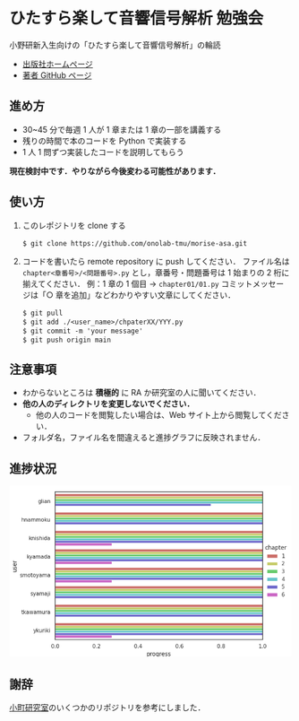 # ひたすら楽して音響信号解析 勉強会

小野研新入生向けの「ひたすら楽して音響信号解析」の輪読

- [出版社ホームページ](https://www.coronasha.co.jp/np/isbn/9784339009392/)
- [著者 GitHub ページ](https://github.com/mmorise/beginning_asa)

## 進め方

- 30~45 分で毎週 1 人が 1 章または 1 章の一部を講義する
- 残りの時間で本のコードを Python で実装する
- 1 人 1 問ずつ実装したコードを説明してもらう

**現在検討中です．やりながら今後変わる可能性があります．**

## 使い方

1. このレポジトリを clone する
   ```
   $ git clone https://github.com/onolab-tmu/morise-asa.git
   ```
2. コードを書いたら remote repository に push してください．
   ファイル名は `chapter<章番号>/<問題番号>.py` とし，章番号・問題番号は 1 始まりの 2 桁に揃えてください．
   例：1 章の 1 個目 → `chapter01/01.py`
   コミットメッセージは「○ 章を追加」などわかりやすい文章にしてください．
   ```
   $ git pull
   $ git add ./<user_name>/chpaterXX/YYY.py
   $ git commit -m 'your message'
   $ git push origin main
   ```

## 注意事項

- わからないところは **積極的** に RA か研究室の人に聞いてください．
- **他の人のディレクトリを変更しないでください．**
  - 他の人のコードを閲覧したい場合は、Web サイト上から閲覧してください．
- フォルダ名，ファイル名を間違えると進捗グラフに反映されません．

## 進捗状況

![progress](progress.png)

## 謝辞

[小町研究室](https://github.com/tmu-nlp)のいくつかのリポジトリを参考にしました．
